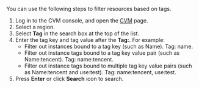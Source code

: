 
You can use the following steps to filter resources based on tags.
1. Log in to the CVM console, and open the [CVM](https://console.cloud.tencent.com/cvm/index) page.
2. Select a region.
3. Select **Tag** in the search box at the top of the list.
4. Enter the tag key and tag value after the **Tag:**.
	For example:
	- Filter out instances bound to a tag key (such as Name). Tag: name.
	- Filter out instance tags bound to a tag key value pair (such as Name:tencent). Tag: name:tencent.
	- Filter out instance tags bound to multiple tag key value pairs (such as Name:tencent and use:test). Tag: name:tencent, use:test.
5. Press **Enter** or click **Search** icon to search.


